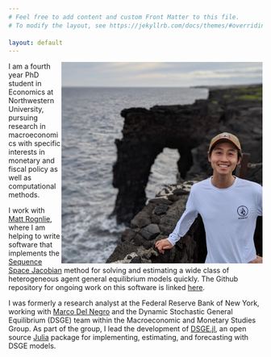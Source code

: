 ```yaml
---
# Feel free to add content and custom Front Matter to this file.
# To modify the layout, see https://jekyllrb.com/docs/themes/#overriding-theme-defaults

layout: default
---
```


<img src="/assets/profile.jpg" height="400" align="right"/>

I am a fourth year PhD student in Economics at Northwestern University, pursuing research in macroeconomics with specific interests in monetary and fiscal policy as well as computational methods.

I work with [Matt Rognlie](https://sites.northwestern.edu/rognlie/), where I am helping to write software that implements the [Sequence Space Jacobian](https://shade-econ.github.io/sequence-jacobian/sequence_jacobian_paper.pdf) method for solving and estimating a wide class of heterogeneous agent general equilibrium models quickly. The Github repository for ongoing work on this software is linked [here](https://github.com/shade-econ/sequence-jacobian/tree/master).

I was formerly a research analyst at the Federal Reserve Bank of New York, working with [Marco Del Negro](https://www.newyorkfed.org/research/economists/delnegro) and the Dynamic Stochastic General Equilibrium (DSGE) team within the Macroeconomic and Monetary Studies Group. As part of the group, I lead the development of [DSGE.jl](https://github.com/FRBNY-DSGE/DSGE.jl), an open source [Julia](https://julialang.org) package for implementing, estimating, and forecasting with DSGE models.
